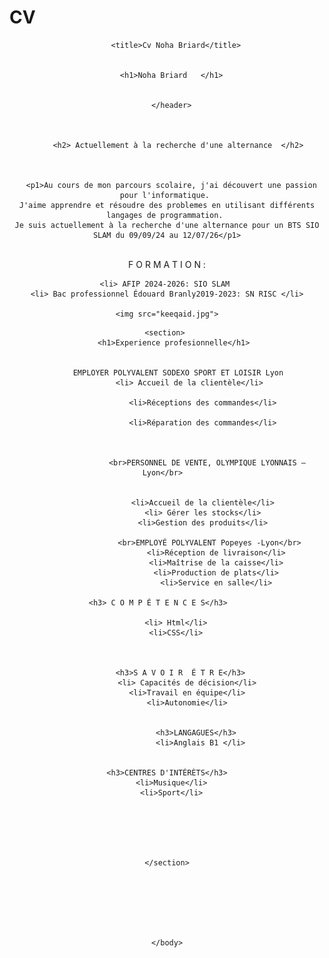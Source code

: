 # CV

<!DOCTYPE html>
<html lang="fr">
<head>
<meta charset="utf-8">

<html>
      <header>

        <title>Cv Noha Briard</title>
   
       
      <h1>Noha Briard   </h1>
   
   
      </header>
     
     
     
         <h2> Actuellement à la recherche d'une alternance  </h2>
      
      
   
      <p1>Au cours de mon parcours scolaire, j'ai découvert une passion pour l'informatique. 
    J'aime apprendre et résoudre des problemes en utilisant différents langages de programmation. 
    Je suis actuellement à la recherche d'une alternance pour un BTS SIO SLAM du 09/09/24 au 12/07/26</p1>
     
<section>  
        <br> F O R M A T I O N : <br> 
    
    <li> AFIP 2024-2026: SIO SLAM 
    <li> Bac professionnel Édouard Branly2019-2023: SN RISC </li>

    <img src="keeqaid.jpg">


</section>
   
    
    <section> 
        <h1>Experience profesionnelle</h1> 


           EMPLOYER POLYVALENT SODEXO SPORT ET LOISIR Lyon  
              <li> Accueil de la clientèle</li>
                 
                    <li>Réceptions des commandes</li>
                     
                    <li>Réparation des commandes</li>
         
         
         
                      <br>PERSONNEL DE VENTE, OLYMPIQUE LYONNAIS – Lyon</br>  
    

                    <li>Accueil de la clientèle</li>
                    <li> Gérer les stocks</li>
                    <li>Gestion des produits</li>
    
                        <br>EMPLOYÉ POLYVALENT Popeyes -Lyon</br> 
                          <li>Réception de livraison</li>
                          <li>Maîtrise de la caisse</li>
                          <li>Production de plats</li>
                          <li>Service en salle</li>
    
     <h3> C O M P É T E N C E S</h3>     

        <li> Html</li>
        <li>CSS</li>

          

           <h3>S A V O I R  É T R E</h3> 
             <li> Capacités de décision</li>
             <li>Travail en équipe</li>
             <li>Autonomie</li>


                 <h3>LANGAGUES</h3>
                   <li>Anglais B1 </li>


    <h3>CENTRES D'INTÉRÈTS</h3>
      <li>Musique</li>
      <li>Sport</li>

    
    
    
    
    
    </section>



    
         


    </body>
</html>




